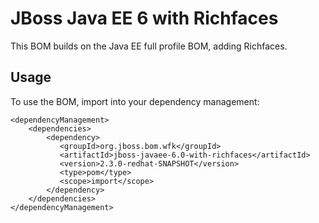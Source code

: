 JBoss Java EE 6 with Richfaces
=========================

This BOM builds on the Java EE full profile BOM, adding Richfaces.
  
Usage
-----

To use the BOM, import into your dependency management:

    <dependencyManagement>
        <dependencies>
            <dependency>
               <groupId>org.jboss.bom.wfk</groupId>
               <artifactId>jboss-javaee-6.0-with-richfaces</artifactId>
               <version>2.3.0-redhat-SNAPSHOT</version>
               <type>pom</type>
               <scope>import</scope>
            </dependency>
        </dependencies>
    </dependencyManagement> 
	